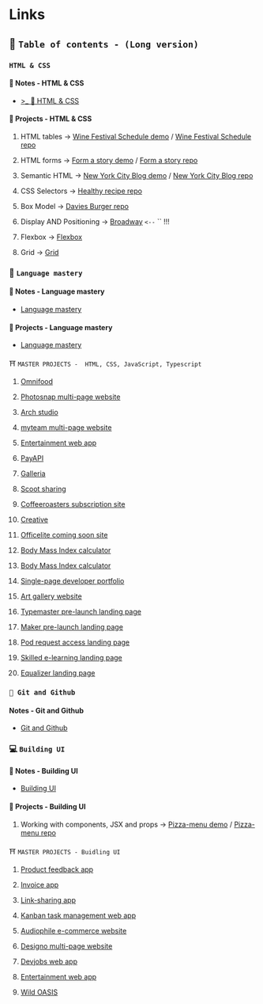 # Links

## 💼 `Table of contents - (Long version)`

### `HTML & CSS`

#### 📝 Notes - HTML & CSS

- [>\_ 🎨 HTML & CSS](https://github.com/hermkan/code-journey-notes/blob/main/docs/1-html-css.md)

#### 💼 Projects - HTML & CSS

1. HTML tables -> [Wine Festival Schedule demo](https://code-journey-html-table.vercel.app/) / [Wine Festival Schedule repo](https://github.com/hermkan/code-journey-html/blob/main/01-wine-festival-schedule/wine-festival-schedule.readme.md)

2. HTML forms -> [Form a story demo](https://code-journey-html-form.vercel.app/) / [Form a story repo](https://github.com/hermkan/code-journey-html/blob/main/02-form/form-readme.md)

3. Semantic HTML -> [New York City Blog demo](https://code-journey-html-semantic-html.vercel.app/) / [New York City Blog repo](https://github.com/hermkan/code-journey-html/blob/main/03-new-york-city-blog/new-york-city-readme.md)

4. CSS Selectors -> [Healthy recipe repo](https://github.com/hermkan/code-journey-css/blob/main/01-healthy-recipe/healthy-recipes-readme.md)

5. Box Model -> [Davies Burger repo](https://github.com/hermkan/code-journey-projects-css/blob/main/02-davies-burger/davies-burger-readme.md)

6. Display AND Positioning -> [Broadway](https://github.com/hermkan/code-journey-projects-css/blob/main/03-broadway/broadway-readme.md) `<--` `` !!!

7. Flexbox -> [Flexbox](https://github.com/hermkan/code-journey-projects-css/blob/main/03-broadway/broadway-readme.md)

8. Grid -> [Grid](https://github.com/hermkan/code-journey-projects-css/blob/main/03-broadway/broadway-readme.md)

### 🥋 `Language mastery`

#### 📝 Notes - Language mastery

- [Language mastery](https://github.com/hermkan/code-journey-notes/blob/main/docs/3-language-mastery.md)

#### 💼 Projects - Language mastery

- [Language mastery](https://github.com/hermkan/code-journey-notes/blob/main/docs/3-language-mastery.md)

⛩️ `MASTER PROJECTS -  HTML, CSS, JavaScript, Typescript`

1. [Omnifood](https://github.com/hermkan/code-journey-html/blob/main/03-new-york-city-blog/new-york-city-readme.md)

2. [Photosnap multi-page website](https://www.frontendmentor.io/challenges/photosnap-multipage-website-nMDSrNmNW)

3. [Arch studio](https://www.frontendmentor.io/challenges/arch-studio-multipage-website-wNIbOFYR6)

4. [myteam multi-page website](https://www.frontendmentor.io/challenges/myteam-multipage-website-mxlEauvW)

5. [Entertainment web app](https://www.frontendmentor.io/challenges/entertainment-web-app-J-UhgAW1X)

6. [PayAPI](https://www.frontendmentor.io/challenges/payapi-multipage-website-FDLR1Y11e)

7. [Galleria](https://www.frontendmentor.io/challenges/galleria-slideshow-site-tEA4pwsa6)

8. [Scoot sharing](https://www.frontendmentor.io/challenges/scoot-multipage-website-N76alNPRJ)

9. [Coffeeroasters subscription site](https://www.frontendmentor.io/challenges/coffeeroasters-subscription-site-5Fc26HVY6)

10. [Creative](https://www.frontendmentor.io/challenges/creative-agency-singlepage-site-Pq6V3I2RM)

11. [Officelite coming soon site](https://www.frontendmentor.io/challenges/officelite-coming-soon-site-M4DIPNz8g)

12. [Body Mass Index calculator](https://www.frontendmentor.io/challenges/body-mass-index-calculator-brrBkfSz1T)

13. [Body Mass Index calculator](https://www.frontendmentor.io/challenges/body-mass-index-calculator-brrBkfSz1T)

14. [Single-page developer portfolio](https://www.frontendmentor.io/challenges/singlepage-developer-portfolio-bBVj2ZPi-x)

15. [Art gallery website](https://www.frontendmentor.io/challenges/art-gallery-website-yVdrZlxyA)

16. [Typemaster pre-launch landing page](https://www.frontendmentor.io/challenges/typemaster-prelaunch-landing-page-J6-Yj5J-X)

17. [Maker pre-launch landing page](https://www.frontendmentor.io/challenges/maker-prelaunch-landing-page-WVZIJtKLd)

18. [Pod request access landing page](https://www.frontendmentor.io/challenges/pod-request-access-landing-page-eyTmdkLSG)

19. [Skilled e-learning landing page](https://www.frontendmentor.io/challenges/skilled-elearning-landing-page-S1ObDrZ8q)

20. [Equalizer landing page](https://www.frontendmentor.io/challenges/equalizer-landing-page-7VJ4gp3DE)

### `🌿 Git and Github`

#### Notes - Git and Github

- [Git and Github](https://github.com/hermkan/code-journey-notes/blob/main/docs/2-git-github.md)

### 💻 `Building UI`

#### 📝 Notes - Building UI

- [Building UI](https://github.com/hermkan/code-journey-notes/blob/main/docs/4-building-ui.md)

#### 💼 Projects - Building UI

1. Working with components, JSX and props -> [Pizza-menu demo](https://pizza-menu-props-jsx-components.vercel.app/) / [Pizza-menu repo](https://github.com/hermkan/react-part-I-projects/tree/main/01-components-props-jsx)

⛩️ `MASTER PROJECTS - Buidling UI`

1. [Product feedback app](https://www.frontendmentor.io/challenges/product-feedback-app-wbvUYqjR6)

2. [Invoice app](https://www.frontendmentor.io/challenges/invoice-app-i7KaLTQjl)

3. [Link-sharing app](https://www.frontendmentor.io/challenges/linksharing-app-Fbt7yweGsT)

4. [Kanban task management web app](https://www.frontendmentor.io/challenges/kanban-task-management-web-app-wgQLt-HlbB)

5. [Audiophile e-commerce website](https://www.frontendmentor.io/challenges/audiophile-ecommerce-website-C8cuSd_wx)

6. [Designo multi-page website](https://www.frontendmentor.io/challenges/designo-multipage-website-G48K6rfUT)

7. [Devjobs web app](https://www.frontendmentor.io/challenges/devjobs-web-app-HuvC_LP4l)

8. [Entertainment web app](https://www.frontendmentor.io/challenges/entertainment-web-app-J-UhgAW1X)

9. [Wild OASIS](https://www.udemy.com/course/the-ultimate-react-course/learn/lecture/38037990#overview)

